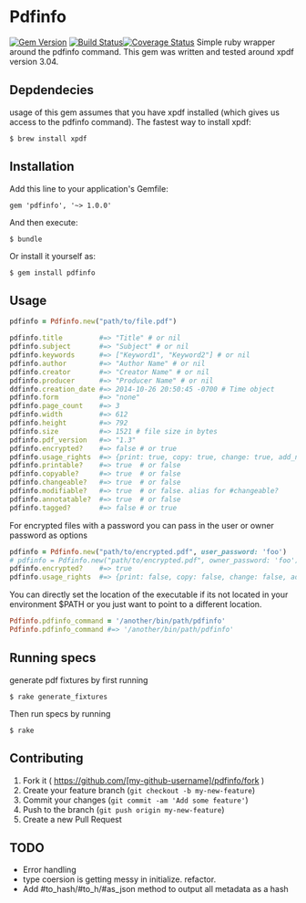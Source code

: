 # Pdfinfo
[![Gem Version](https://badge.fury.io/rb/pdfinfo.svg)](http://badge.fury.io/rb/pdfinfo) [![Build Status](https://travis-ci.org/RyanV/pdfinfo.svg?branch=master)](https://rubygems.org/gems/pdfinfo)[![Coverage Status](https://img.shields.io/coveralls/RyanV/pdfinfo.svg)](https://coveralls.io/r/RyanV/pdfinfo)
Simple ruby wrapper around the pdfinfo command.
This gem was written and tested around xpdf version 3.04. 


## Depdendecies

usage of this gem assumes that you have xpdf installed (which gives us access to the pdfinfo command).  The fastest way to install xpdf:

    $ brew install xpdf
    
## Installation

Add this line to your application's Gemfile:

    gem 'pdfinfo', '~> 1.0.0'

And then execute:

    $ bundle

Or install it yourself as:

    $ gem install pdfinfo

## Usage


```ruby
pdfinfo = Pdfinfo.new("path/to/file.pdf")

pdfinfo.title         #=> "Title" # or nil
pdfinfo.subject       #=> "Subject" # or nil
pdfinfo.keywords      #=> ["Keyword1", "Keyword2"] # or nil
pdfinfo.author        #=> "Author Name" # or nil
pdfinfo.creator       #=> "Creator Name" # or nil
pdfinfo.producer      #=> "Producer Name" # or nil
ddfinfo.creation_date #=> 2014-10-26 20:50:45 -0700 # Time object
pdfinfo.form          #=> "none"
pdfinfo.page_count    #=> 3
pdfinfo.width         #=> 612
pdfinfo.height        #=> 792
pdfinfo.size          #=> 1521 # file size in bytes
pdfinfo.pdf_version   #=> "1.3"
pdfinfo.encrypted?    #=> false # or true
pdfinfo.usage_rights  #=> {print: true, copy: true, change: true, add_notes: true}
pdfinfo.printable?    #=> true  # or false
pdfinfo.copyable?     #=> true  # or false
pdfinfo.changeable?   #=> true  # or false
pdfinfo.modifiable?   #=> true  # or false. alias for #changeable?
pdfinfo.annotatable?  #=> true  # or false
pdfinfo.tagged?       #=> false # or true
```
For encrypted files with a password you can pass in the user or owner password as options

```ruby
pdfinfo = Pdfinfo.new("path/to/encrypted.pdf", user_password: 'foo')
# pdfinfo = Pdfinfo.new("path/to/encrypted.pdf", owner_password: 'foo')
pdfinfo.encrypted?    #=> true
pdfinfo.usage_rights  #=> {print: false, copy: false, change: false, add_notes: false}
```

You can directly set the location of the executable if its not located in your environment $PATH or you just want to point to a different location.

```ruby
Pdfinfo.pdfinfo_command = '/another/bin/path/pdfinfo'
Pdfinfo.pdfinfo_command #=> '/another/bin/path/pdfinfo'
```

## Running specs

generate pdf fixtures by first running 

    $ rake generate_fixtures
    
Then run specs by running

    $ rake

## Contributing

1. Fork it ( https://github.com/[my-github-username]/pdfinfo/fork )
2. Create your feature branch (`git checkout -b my-new-feature`)
3. Commit your changes (`git commit -am 'Add some feature'`)
4. Push to the branch (`git push origin my-new-feature`)
5. Create a new Pull Request

## TODO
* Error handling
* type coersion is getting messy in initialize.  refactor.
* Add #to_hash/#to_h/#as_json method to output all metadata as a hash
